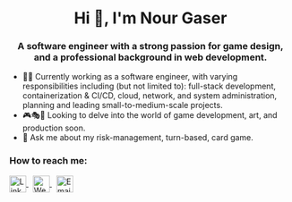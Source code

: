 <h1 align="center">Hi 👋, I'm Nour Gaser</h1>
<h3 align="center">A software engineer with a strong passion for game design, and a professional background in web development.</h3>

- 🧑‍💻 Currently working as a software engineer, with varying responsibilities including (but not limited to): full-stack development, containerization & CI/CD, cloud, network, and system administration, planning and leading small-to-medium-scale projects.
- 🎮🎭🎨 Looking to delve into the world of game development, art, and production soon.
- 🎲 Ask me about my risk-management, turn-based, card game.

<h3 align="left">How to reach me:</h3>
<p align="left">
  <a href="https://linkedin.com/in/nourgaser" target="_blank">
    <img align="center" src="https://cdn.jsdelivr.net/gh/devicons/devicon/icons/linkedin/linkedin-original.svg" alt="LinkedIn" height="30" width="30" />
  </a>
  &nbsp;
  <a href="https://nourgaser.com" target="_blank">
    <img align="center" src="https://img.icons8.com/ios-filled/50/000000/domain.png" alt="Website" height="30" width="30" />
  </a>
  &nbsp;
  <a href="mailto:nourgaser2012@gmail.com" target="_blank">
    <img align="center" src="https://img.icons8.com/ios-filled/50/000000/email.png" alt="Email" height="30" width="30" />
  </a>
</p> 